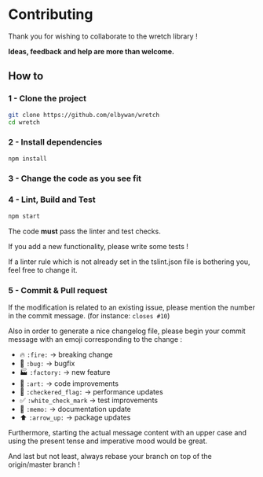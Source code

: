 # Contributing

Thank you for wishing to collaborate to the wretch library !

**Ideas, feedback and help are more than welcome.**

## How to

### 1 - Clone the project

```bash
git clone https://github.com/elbywan/wretch
cd wretch
```

### 2 - Install dependencies

```bash
npm install
```

### 3 - Change the code as you see fit

### 4 - Lint, Build and Test

```bash
npm start
```

The code **must** pass the linter and test checks.

If you add a new functionality, please write some tests !

If a linter rule which is not already set in the tslint.json file is bothering you, feel free to change it.

### 5 - Commit & Pull request

If the modification is related to an existing issue, please mention the number in the commit message. (for instance: `closes #10`)

Also in order to generate a nice changelog file, please begin your commit message with an emoji corresponding to the change :

- :fire: `:fire:` -> breaking change
- :bug: `:bug:` -> bugfix
- :factory: `:factory:` -> new feature
- :art: `:art:` -> code improvements
- :checkered_flag: `:checkered_flag:` -> performance updates
- :white_check_mark: `:white_check_mark` -> test improvements
- :memo: `:memo:` -> documentation update
- :arrow_up: `:arrow_up:` -> package updates

Furthermore, starting the actual message content with an upper case and using the present tense and imperative mood would be great.

And last but not least, always rebase your branch on top of the origin/master branch !
